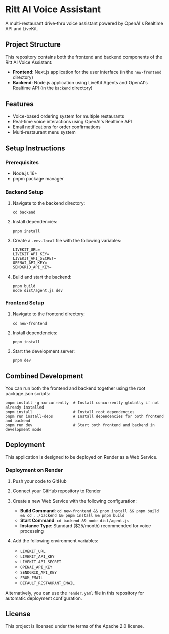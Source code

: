 # Ritt AI Voice Assistant

A multi-restaurant drive-thru voice assistant powered by OpenAI's Realtime API and LiveKit.

## Project Structure

This repository contains both the frontend and backend components of the Ritt AI Voice Assistant:

- **Frontend**: Next.js application for the user interface (in the `new-frontend` directory)
- **Backend**: Node.js application using LiveKit Agents and OpenAI's Realtime API (in the `backend` directory)

## Features

- Voice-based ordering system for multiple restaurants
- Real-time voice interactions using OpenAI's Realtime API
- Email notifications for order confirmations
- Multi-restaurant menu system

## Setup Instructions

### Prerequisites

- Node.js 16+
- pnpm package manager

### Backend Setup

1. Navigate to the backend directory:
   ```
   cd backend
   ```

2. Install dependencies:
   ```
   pnpm install
   ```

3. Create a `.env.local` file with the following variables:
   ```
   LIVEKIT_URL=
   LIVEKIT_API_KEY=
   LIVEKIT_API_SECRET=
   OPENAI_API_KEY=
   SENDGRID_API_KEY=
   ```

4. Build and start the backend:
   ```
   pnpm build
   node dist/agent.js dev
   ```

### Frontend Setup

1. Navigate to the frontend directory:
   ```
   cd new-frontend
   ```

2. Install dependencies:
   ```
   pnpm install
   ```

3. Start the development server:
   ```
   pnpm dev
   ```

## Combined Development

You can run both the frontend and backend together using the root package.json scripts:

```
pnpm install -g concurrently  # Install concurrently globally if not already installed
pnpm install                  # Install root dependencies
pnpm run install-deps         # Install dependencies for both frontend and backend
pnpm run dev                  # Start both frontend and backend in development mode
```

## Deployment

This application is designed to be deployed on Render as a Web Service.

### Deployment on Render

1. Push your code to GitHub
2. Connect your GitHub repository to Render
3. Create a new Web Service with the following configuration:
   - **Build Command**: `cd new-frontend && pnpm install && pnpm build && cd ../backend && pnpm install && pnpm build`
   - **Start Command**: `cd backend && node dist/agent.js`
   - **Instance Type**: Standard ($25/month) recommended for voice processing

4. Add the following environment variables:
   - `LIVEKIT_URL`
   - `LIVEKIT_API_KEY`
   - `LIVEKIT_API_SECRET`
   - `OPENAI_API_KEY`
   - `SENDGRID_API_KEY`
   - `FROM_EMAIL`
   - `DEFAULT_RESTAURANT_EMAIL`

Alternatively, you can use the `render.yaml` file in this repository for automatic deployment configuration.

## License

This project is licensed under the terms of the Apache 2.0 license.
